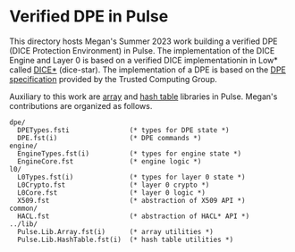 # Verified DPE in Pulse

This directory hosts Megan's Summer 2023 work building a verified DPE (DICE Protection 
Environment) in Pulse. The implementation of the DICE Engine and Layer 0 is based 
on a verified DICE implementationin in Low* called [DICE*](https://github.com/verified-HRoT/dice-star) 
(dice-star). The implementation of a DPE is based on the 
[DPE specification](https://trustedcomputinggroup.org/wp-content/uploads/TCG-DICE-Protection-Environment-Specification_14february2023-1.pdf)
provided by the Trusted Computing Group. 

Auxiliary to this work are [array](https://github.com/FStarLang/steel/blob/megan_dpe/share/steel/examples/pulse/lib/Pulse.Lib.Array.fsti) 
and [hash table](https://github.com/FStarLang/steel/blob/megan_dpe/share/steel/examples/pulse/lib/Pulse.Lib.HashTable.fsti) libraries in Pulse. 
Megan's contributions are organized as follows.

```
dpe/
  DPETypes.fsti               (* types for DPE state *)
  DPE.fst(i)                  (* DPE commands *)
engine/
  EngineTypes.fst(i)          (* types for engine state *)
  EngineCore.fst              (* engine logic *)
l0/
  L0Types.fst(i)              (* types for layer 0 state *)
  L0Crypto.fst                (* layer 0 crypto *)
  L0Core.fst                  (* layer 0 logic *)
  X509.fst                    (* abstraction of X509 API *)
common/
  HACL.fst                    (* abstraction of HACL* API *)
../lib/
  Pulse.Lib.Array.fst(i)      (* array utilities *)
  Pulse.Lib.HashTable.fst(i)  (* hash table utilities *)
```
